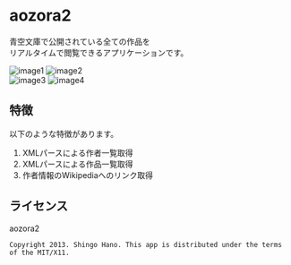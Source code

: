 aozora2
======================

青空文庫で公開されている全ての作品を  
リアルタイムで閲覧できるアプリケーションです。  
  
  
![image1](http://nntp.ie-t.net/images/aozora1.png)
![image2](http://nntp.ie-t.net/images/aozora2.png)  
![image3](http://nntp.ie-t.net/images/aozora3.png)
![image4](http://nntp.ie-t.net/images/aozora4.png)  
  
  
特徴
------
以下のような特徴があります。  
1. XMLパースによる作者一覧取得  
2. XMLパースによる作品一覧取得  
3. 作者情報のWikipediaへのリンク取得  
  

ライセンス
------
aozora2  
  
`Copyright 2013. Shingo Hano. This app is distributed under the terms of the MIT/X11.`  
  
